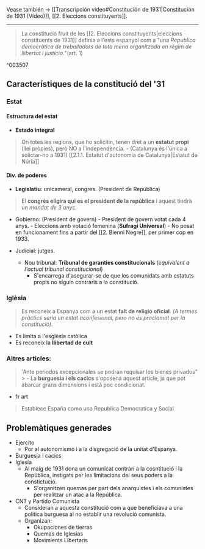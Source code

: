 Vease también -> [[Transcripción video#Constitución de 1931|Constitución de 1931 (Video)]], [[2. Eleccions constituyents]].
___
> La constitució fruit de les [[2. Eleccions constituyents|eleccions constituents de 1931]] definia a l'ests espanyol com a "una *Republica democràtica de treballadors de tota mena organitzada en règim de llibertat i justícia.*"(art. 1)

^003507


## Característiques de la constitució del '31

### Estat
#### Estructura del estat
- **Estado integral**
>   On totes les regions, que ho solicitin, tenen dret a un **estatut propi** (llei pròpies), però NO a l'independència.
>         - (Catalunya és l'única a solictar-ho a 1931) [[2.1.1. Estatut d'autonomia de Catalunya|Estatut de Núria]] 

#### Div. de poderes
- **Legislatiu**: unicameral, congres. (President de República)
>  El **congrès eligira qui es el president de la república** i aquest tindrà un *mandat de 3 anys.*

- Gobierno: (President de govern)
		- President de govern votat cada 4 anys.
		- Eleccions amb votació femenina (**Sufragi Universal**) 
			- No posat en funcionament fins a partir del [[2. Bienni Negre]], per primer cop en 1933.

- Judicial: jutges.
	- Nou tribunal: **Tribunal de garanties constitucionals** (*equivalent a l'actual tribunal constitucional*)
		- S'encarrega d'asegurar-se de que les comunidats amb estatuts propis no siguin contraris a la constitució.

### Iglèsia
>Es reconeix a Espanya com a un estat **falt de religió oficial**. *(A termes pràctics seria un estat aconfesional, pero no és proclamat per la constitució)*.
- Es limita a l'esglèsia catòlica
- Es reconeix la **llibertad de cult**


### Altres articles:
> 'Ante periodos excepcionales se podran requisar los bienes privados"
	> - La **burguesia i els cacics** s'oposena aquest article, ja que pot abarcar grans dimensions i està poc condicionat.


- 1r art
>  Establece España como una Republica Democratica y Social

## Problemàtiques generades
- Ejercito
	- Por al autonomismo i a la disgregació de la unitat d'Espanya.
- Burguesia i cacics
- Iglesia
	- Al maig de 1931 dona un comunicat contrari a la cosntitució i la República, instigats per les limitacions del seus poders a la constictució.
		 - S'organitzen quemas per part dels anarquistes i els comunistes per realitzar un atac a la República.
- CNT y Partido Comunista
	- Consideran a aquesta constitució com a que beneficiava a una politica burguesa al no establir una revolució comunista.
	- Organizan:
		- Okupaciones de tierras
		- Quemas de Iglesias
		- Movimients Libertaris
